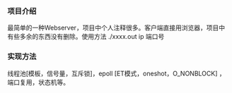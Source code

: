 ### 项目介绍

最简单的一种Webserver，项目中个人注释很多。客户端直接用浏览器，项目中有些多余的东西没有删除。使用方法 ./xxxx.out ip  端口号

### 实现方法

线程池[模板，信号量，互斥锁]，epoll [ET模式，oneshot，O_NONBLOCK] ，端口复用，状态机等。
